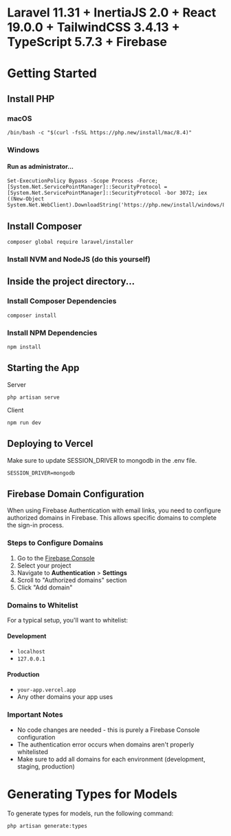 # Laravel 11.31 + InertiaJS 2.0 + React 19.0.0 + TailwindCSS 3.4.13 + TypeScript 5.7.3 + Firebase

# Getting Started

## Install PHP

### macOS
```
/bin/bash -c "$(curl -fsSL https://php.new/install/mac/8.4)"
```

### Windows
#### Run as administrator...
```
Set-ExecutionPolicy Bypass -Scope Process -Force; [System.Net.ServicePointManager]::SecurityProtocol = [System.Net.ServicePointManager]::SecurityProtocol -bor 3072; iex ((New-Object System.Net.WebClient).DownloadString('https://php.new/install/windows/8.4'))
```

## Install Composer
```
composer global require laravel/installer
```

### Install NVM and NodeJS (do this yourself)

## Inside the project directory...
### Install Composer Dependencies
```
composer install
``` 

### Install NPM Dependencies
```
npm install
```

## Starting the App
Server
```
php artisan serve
```
Client
```
npm run dev
```

## Deploying to Vercel
Make sure to update SESSION_DRIVER to mongodb in the .env file.
```
SESSION_DRIVER=mongodb
```


## Firebase Domain Configuration

When using Firebase Authentication with email links, you need to configure authorized domains in Firebase. This allows specific domains to complete the sign-in process.

### Steps to Configure Domains

1. Go to the [Firebase Console](https://console.firebase.google.com/)
2. Select your project
3. Navigate to **Authentication** > **Settings**
4. Scroll to "Authorized domains" section
5. Click "Add domain"

### Domains to Whitelist

For a typical setup, you'll want to whitelist:

#### Development
- `localhost`
- `127.0.0.1`

#### Production
- `your-app.vercel.app`
- Any other domains your app uses

### Important Notes

- No code changes are needed - this is purely a Firebase Console configuration
- The authentication error occurs when domains aren't properly whitelisted
- Make sure to add all domains for each environment (development, staging, production)

# Generating Types for Models
To generate types for models, run the following command:
```
php artisan generate:types
```
